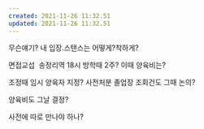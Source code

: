 ```yaml
---
created: 2021-11-26 11:32.51
updated: 2021-11-26 11:32.51
---
```

무슨얘기?
내 입장.스탠스는 어떻게?착하게?

면접교섭 
송정리역 18시
방학때 2주? 이때 양육비는?

조정때 임시 양육자 지정?
사전처분 졸업장 조회건도 그때 논의?

양육비도 그날 결정?

사전에 따로 만나야 하나?
